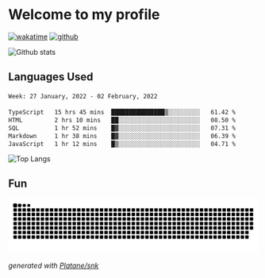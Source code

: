 # Welcome to my profile

[![wakatime](https://wakatime.com/badge/user/82c377cd-a54c-404c-b7df-177b313ca539.svg)](https://wakatime.com/@82c377cd-a54c-404c-b7df-177b313ca539)
[![github](https://img.shields.io/github/followers/xinthose?logo=github&style=plastic)](https://github.com/alanhamlett?tab=followers)

![Github stats](https://github-readme-stats.vercel.app/api?username=xinthose&show_icons=true&theme=radical&count_private=true)

## Languages Used

<!--START_SECTION:waka-->
```text
Week: 27 January, 2022 - 02 February, 2022

TypeScript   15 hrs 45 mins  ███████████████▒░░░░░░░░░   61.42 % 
HTML         2 hrs 10 mins   ██░░░░░░░░░░░░░░░░░░░░░░░   08.50 % 
SQL          1 hr 52 mins    █▓░░░░░░░░░░░░░░░░░░░░░░░   07.31 % 
Markdown     1 hr 38 mins    █▓░░░░░░░░░░░░░░░░░░░░░░░   06.39 % 
JavaScript   1 hr 12 mins    █▒░░░░░░░░░░░░░░░░░░░░░░░   04.71 % 
```
<!--END_SECTION:waka-->

![Top Langs](https://github-readme-stats.vercel.app/api/top-langs/?username=xinthose)

## Fun
![github contribution grid snake animation](https://raw.githubusercontent.com/xinthose/xinthose/output/github-contribution-grid-snake.svg)

_generated with [Platane/snk](https://github.com/Platane/snk)_
